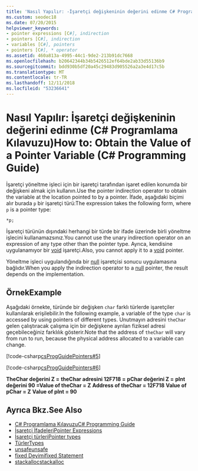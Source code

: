 ```yaml
---
title: 'Nasıl Yapılır: -İşaretçi değişkeninin değerini edinme C# Programlama Kılavuzu'
ms.custom: seodec18
ms.date: 07/20/2015
helpviewer_keywords:
- pointer expressions [C#], indirection
- pointers [C#], indirection
- variables [C#], pointers
- pointers [C#], * operator
ms.assetid: 460a813a-4995-44c1-9de2-213b91dc7668
ms.openlocfilehash: b20642344b34b5426512ef64bde2ab33d55136b9
ms.sourcegitcommit: bdd930b5df20a45c29483d905526a2a3e4d17c5b
ms.translationtype: MT
ms.contentlocale: tr-TR
ms.lasthandoff: 12/11/2018
ms.locfileid: "53236641"
---
```

# <a name="how-to-obtain-the-value-of-a-pointer-variable-c-programming-guide"></a><span data-ttu-id="d467e-102">Nasıl Yapılır: İşaretçi değişkeninin değerini edinme (C# Programlama Kılavuzu)</span><span class="sxs-lookup"><span data-stu-id="d467e-102">How to: Obtain the Value of a Pointer Variable (C# Programming Guide)</span></span>
<span data-ttu-id="d467e-103">İşaretçi yöneltme işleci için bir işaretçi tarafından işaret edilen konumda bir değişkeni almak için kullanın.</span><span class="sxs-lookup"><span data-stu-id="d467e-103">Use the pointer indirection operator to obtain the variable at the location pointed to by a pointer.</span></span> <span data-ttu-id="d467e-104">İfade, aşağıdaki biçimi alır burada `p` bir işaretçi türü:</span><span class="sxs-lookup"><span data-stu-id="d467e-104">The expression takes the following form, where `p` is a pointer type:</span></span>  
  
```  
*p;  
```  
  
 <span data-ttu-id="d467e-105">İşaretçi türünün dışındaki herhangi bir türde bir ifade üzerinde birli yöneltme işlecini kullanamazsınız.</span><span class="sxs-lookup"><span data-stu-id="d467e-105">You cannot use the unary indirection operator on an expression of any type other than the pointer type.</span></span> <span data-ttu-id="d467e-106">Ayrıca, kendisine uygulanamıyor bir [void](../../../csharp/language-reference/keywords/void.md) işaretçi.</span><span class="sxs-lookup"><span data-stu-id="d467e-106">Also, you cannot apply it to a [void](../../../csharp/language-reference/keywords/void.md) pointer.</span></span>  
  
 <span data-ttu-id="d467e-107">Yöneltme işleci uygulandığında bir [null](../../../csharp/language-reference/keywords/null.md) işaretçisi sonucu uygulamasına bağlıdır.</span><span class="sxs-lookup"><span data-stu-id="d467e-107">When you apply the indirection operator to a [null](../../../csharp/language-reference/keywords/null.md) pointer, the result depends on the implementation.</span></span>  
  
## <a name="example"></a><span data-ttu-id="d467e-108">Örnek</span><span class="sxs-lookup"><span data-stu-id="d467e-108">Example</span></span>  
 <span data-ttu-id="d467e-109">Aşağıdaki örnekte, türünde bir değişken `char` farklı türlerde işaretçiler kullanılarak erişilebilir.</span><span class="sxs-lookup"><span data-stu-id="d467e-109">In the following example, a variable of the type `char` is accessed by using pointers of different types.</span></span> <span data-ttu-id="d467e-110">Unutmayın adresini `theChar` gelen çalıştıracak çalışma için bir değişkene ayrılan fiziksel adresi geçebileceğiniz farklılık gösterir.</span><span class="sxs-lookup"><span data-stu-id="d467e-110">Note that the address of `theChar` will vary from run to run, because the physical address allocated to a variable can change.</span></span>  
  
 [!code-csharp[csProgGuidePointers#5](../../../csharp/programming-guide/unsafe-code-pointers/codesnippet/CSharp/how-to-obtain-the-value-of-a-pointer-variable_1.cs)]  
  
 [!code-csharp[csProgGuidePointers#6](../../../csharp/programming-guide/unsafe-code-pointers/codesnippet/CSharp/how-to-obtain-the-value-of-a-pointer-variable_2.cs)]  
  
<span data-ttu-id="d467e-111">**TheChar değerini Z =**
**theChar adresini 12F718 =**
**pChar değerini Z =**
**pInt değerini 90 =**</span><span class="sxs-lookup"><span data-stu-id="d467e-111">**Value of theChar = Z**
**Address of theChar = 12F718**
**Value of pChar = Z**
**Value of pInt = 90**</span></span>

## <a name="see-also"></a><span data-ttu-id="d467e-112">Ayrıca Bkz.</span><span class="sxs-lookup"><span data-stu-id="d467e-112">See Also</span></span>

- [<span data-ttu-id="d467e-113">C# Programlama Kılavuzu</span><span class="sxs-lookup"><span data-stu-id="d467e-113">C# Programming Guide</span></span>](../../../csharp/programming-guide/index.md)  
- [<span data-ttu-id="d467e-114">İşaretçi İfadeleri</span><span class="sxs-lookup"><span data-stu-id="d467e-114">Pointer Expressions</span></span>](../../../csharp/programming-guide/unsafe-code-pointers/pointer-expressions.md)  
- [<span data-ttu-id="d467e-115">İşaretçi türleri</span><span class="sxs-lookup"><span data-stu-id="d467e-115">Pointer types</span></span>](../../../csharp/programming-guide/unsafe-code-pointers/pointer-types.md)  
- [<span data-ttu-id="d467e-116">Türler</span><span class="sxs-lookup"><span data-stu-id="d467e-116">Types</span></span>](../../../csharp/language-reference/keywords/types.md)  
- [<span data-ttu-id="d467e-117">unsafe</span><span class="sxs-lookup"><span data-stu-id="d467e-117">unsafe</span></span>](../../../csharp/language-reference/keywords/unsafe.md)  
- [<span data-ttu-id="d467e-118">fixed Deyimi</span><span class="sxs-lookup"><span data-stu-id="d467e-118">fixed Statement</span></span>](../../../csharp/language-reference/keywords/fixed-statement.md)  
- [<span data-ttu-id="d467e-119">stackalloc</span><span class="sxs-lookup"><span data-stu-id="d467e-119">stackalloc</span></span>](../../../csharp/language-reference/keywords/stackalloc.md)
